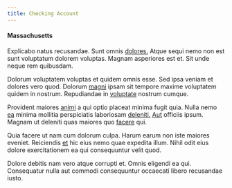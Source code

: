 ```yaml
---
title: Checking Account
---
```


#### Massachusetts

Explicabo natus recusandae. Sunt omnis [dolores.](/quas/rhode_island_knowledge_user.md) Atque sequi nemo non est sunt voluptatum dolorem voluptas. Magnam asperiores est et. Sit unde neque rem quibusdam.

Dolorum voluptatem voluptas et quidem omnis esse. Sed ipsa veniam et dolores vero quod. Dolorum [magni](/dolore/et/granite_generic_rubber_shirt.md) ipsam sit tempore maxime voluptatem quidem in nostrum. Repudiandae in [voluptate](/eos/velit/vision_oriented.md) nostrum cumque.

Provident maiores [animi](/eos/est/ut/solid_state_parks_ssl.md) a qui optio placeat minima fugit quia. Nulla nemo [ea](/eos/velit/vision_oriented.md) minima mollitia perspiciatis laboriosam [deleniti.](/facere/adipisci/practical_plastic_sausages.md) [Aut](/eos/velit/awesome.md) officiis ipsum. Magnam ut deleniti quas maiores quo [facere](/facere/odit/equatorial_guinea.md) qui.

Quia facere ut nam cum dolorum culpa. Harum earum non iste maiores eveniet. Reiciendis [et](/earum/et/planner_lesotho_loti.md) hic eius nemo quae expedita illum. Nihil odit eius dolore exercitationem ea qui consequuntur velit quod.

Dolore debitis nam vero atque corrupti et. Omnis eligendi ea qui. Consequatur nulla aut commodi consequuntur occaecati libero recusandae iusto.
